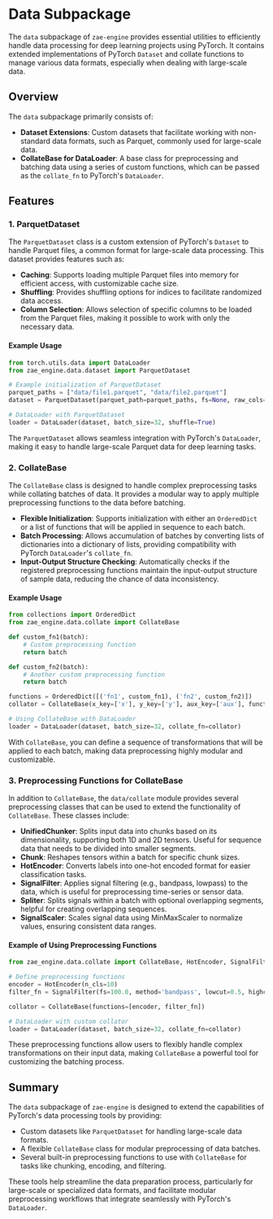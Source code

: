 # Data Subpackage

The `data` subpackage of `zae-engine` provides essential utilities to efficiently handle data processing for deep learning projects using PyTorch. It contains extended implementations of PyTorch `Dataset` and collate functions to manage various data formats, especially when dealing with large-scale data.

## Overview

The `data` subpackage primarily consists of:

- **Dataset Extensions**: Custom datasets that facilitate working with non-standard data formats, such as Parquet, commonly used for large-scale data.
- **CollateBase for DataLoader**: A base class for preprocessing and batching data using a series of custom functions, which can be passed as the `collate_fn` to PyTorch's `DataLoader`.

## Features

### 1. ParquetDataset
The `ParquetDataset` class is a custom extension of PyTorch's `Dataset` to handle Parquet files, a common format for large-scale data processing. This dataset provides features such as:

- **Caching**: Supports loading multiple Parquet files into memory for efficient access, with customizable cache size.
- **Shuffling**: Provides shuffling options for indices to facilitate randomized data access.
- **Column Selection**: Allows selection of specific columns to be loaded from the Parquet files, making it possible to work with only the necessary data.

#### Example Usage
```python
from torch.utils.data import DataLoader
from zae_engine.data.dataset import ParquetDataset

# Example initialization of ParquetDataset
parquet_paths = ["data/file1.parquet", "data/file2.parquet"]
dataset = ParquetDataset(parquet_path=parquet_paths, fs=None, raw_cols=("col1", "col2"), use_cols=("col1",))

# DataLoader with ParquetDataset
loader = DataLoader(dataset, batch_size=32, shuffle=True)
```

The `ParquetDataset` allows seamless integration with PyTorch's `DataLoader`, making it easy to handle large-scale Parquet data for deep learning tasks.

### 2. CollateBase
The `CollateBase` class is designed to handle complex preprocessing tasks while collating batches of data. It provides a modular way to apply multiple preprocessing functions to the data before batching.

- **Flexible Initialization**: Supports initialization with either an `OrderedDict` or a list of functions that will be applied in sequence to each batch.
- **Batch Processing**: Allows accumulation of batches by converting lists of dictionaries into a dictionary of lists, providing compatibility with PyTorch `DataLoader`'s `collate_fn`.
- **Input-Output Structure Checking**: Automatically checks if the registered preprocessing functions maintain the input-output structure of sample data, reducing the chance of data inconsistency.

#### Example Usage
```python
from collections import OrderedDict
from zae_engine.data.collate import CollateBase

def custom_fn1(batch):
    # Custom preprocessing function
    return batch

def custom_fn2(batch):
    # Another custom preprocessing function
    return batch

functions = OrderedDict([('fn1', custom_fn1), ('fn2', custom_fn2)])
collator = CollateBase(x_key=['x'], y_key=['y'], aux_key=['aux'], functions=functions)

# Using CollateBase with DataLoader
loader = DataLoader(dataset, batch_size=32, collate_fn=collator)
```

With `CollateBase`, you can define a sequence of transformations that will be applied to each batch, making data preprocessing highly modular and customizable.

### 3. Preprocessing Functions for CollateBase
In addition to `CollateBase`, the `data/collate` module provides several preprocessing classes that can be used to extend the functionality of `CollateBase`. These classes include:

- **UnifiedChunker**: Splits input data into chunks based on its dimensionality, supporting both 1D and 2D tensors. Useful for sequence data that needs to be divided into smaller segments.
- **Chunk**: Reshapes tensors within a batch for specific chunk sizes.
- **HotEncoder**: Converts labels into one-hot encoded format for easier classification tasks.
- **SignalFilter**: Applies signal filtering (e.g., bandpass, lowpass) to the data, which is useful for preprocessing time-series or sensor data.
- **Spliter**: Splits signals within a batch with optional overlapping segments, helpful for creating overlapping sequences.
- **SignalScaler**: Scales signal data using MinMaxScaler to normalize values, ensuring consistent data ranges.

#### Example of Using Preprocessing Functions
```python
from zae_engine.data.collate import CollateBase, HotEncoder, SignalFilter

# Define preprocessing functions
encoder = HotEncoder(n_cls=10)
filter_fn = SignalFilter(fs=100.0, method='bandpass', lowcut=0.5, highcut=30.0)

collator = CollateBase(functions=[encoder, filter_fn])

# DataLoader with custom collator
loader = DataLoader(dataset, batch_size=32, collate_fn=collator)
```
These preprocessing functions allow users to flexibly handle complex transformations on their input data, making `CollateBase` a powerful tool for customizing the batching process.

## Summary
The `data` subpackage of `zae-engine` is designed to extend the capabilities of PyTorch's data processing tools by providing:
- Custom datasets like `ParquetDataset` for handling large-scale data formats.
- A flexible `CollateBase` class for modular preprocessing of data batches.
- Several built-in preprocessing functions to use with `CollateBase` for tasks like chunking, encoding, and filtering.

These tools help streamline the data preparation process, particularly for large-scale or specialized data formats, and facilitate modular preprocessing workflows that integrate seamlessly with PyTorch's `DataLoader`.

